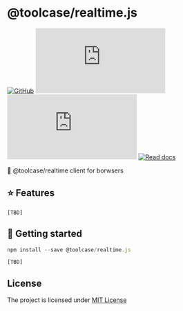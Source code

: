 # @toolcase/realtime.js

[![GitHub](https://img.shields.io/github/license/kalevski/toolcase?style=for-the-badge)](https://github.com/kalevski/toolcase/blob/main/LICENSE)
[![npm version](https://img.shields.io/npm/v/@toolcase/realtime.js?color=teal&label=VERSION&style=for-the-badge)](https://www.npmjs.com/package/@toolcase/realtime.js)
[![npm downloads](https://img.shields.io/npm/dw/@toolcase/realtime.js?label=downloads&style=for-the-badge)](https://www.npmjs.com/package/@toolcase/realtime.js)
[![Read docs](https://img.shields.io/badge/READ-DOCS-green?style=for-the-badge)](https://kalevski.dev/toolcase)

🔗 @toolcase/realtime client for borwsers

## ⭐ Features
```
[TBD]
```

## 🚀 Getting started

```js
npm install --save @toolcase/realtime.js
```
```
[TBD]
```

## License
The project is licensed under [MIT License](https://github.com/kalevski/toolcase/blob/main/LICENSE)